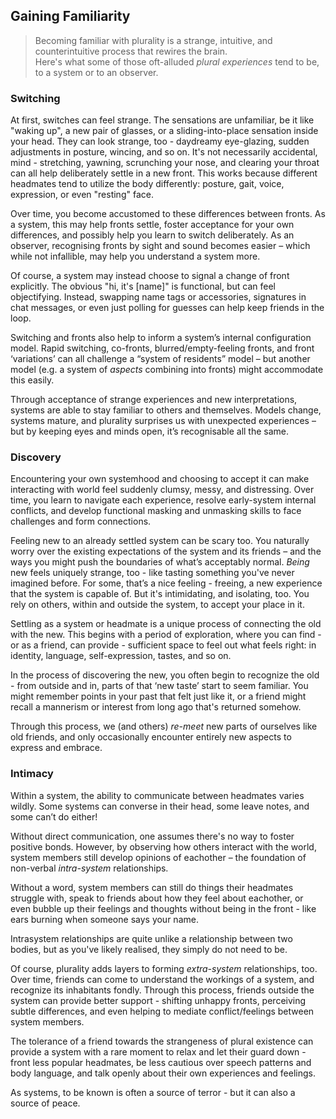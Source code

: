 ## Gaining Familiarity

> Becoming familiar with plurality is a strange, intuitive, and counterintuitive process that rewires the brain.<br/>
> Here's what some of those oft-alluded _plural experiences_ tend to be, to a system or to an observer.

### Switching

At first, switches can feel strange.
The sensations are unfamiliar, be it like "waking up", a new pair of glasses, or a sliding-into-place sensation inside your head.
They can look strange, too - daydreamy eye-glazing, sudden adjustments in posture, wincing, and so on.
It's not necessarily accidental, mind - stretching, yawning, scrunching your nose, and clearing your throat can all help deliberately settle in a new front.
This works because different headmates tend to utilize the body differently: posture, gait, voice, expression, or even "resting" face.

Over time, you become accustomed to these differences between fronts.
As a system, this may help fronts settle, foster acceptance for your own differences, and possibly help you learn to switch deliberately.
As an observer, recognising fronts by sight and sound becomes easier – which while not infallible, may help you understand a system more.

Of course, a system may instead choose to signal a change of front explicitly.
The obvious "hi, it's [name]" is functional, but can feel objectifying.
Instead, swapping name tags or accessories, signatures in chat messages, or even just polling for guesses can help keep friends in the loop.

Switching and fronts also help to inform a system’s internal configuration model.
Rapid switching, co-fronts, blurred/empty-feeling fronts, and front ‘variations’ can all challenge a “system of residents” model –  but another model (e.g. a system of _aspects_ combining into fronts) might accommodate this easily.

Through acceptance of strange experiences and new interpretations, systems are able to stay familiar to others and themselves.
Models change, systems mature, and plurality surprises us with unexpected experiences – but by keeping eyes and minds open, it’s recognisable all the same.

### Discovery

Encountering your own systemhood and choosing to accept it can make interacting with world feel suddenly clumsy, messy, and distressing.
Over time, you learn to navigate each experience, resolve early-system internal conflicts, and develop functional masking and unmasking skills to face challenges and form connections.

Feeling new to an already settled system can be scary too.
You naturally worry over the existing expectations of the system and its friends – and the ways you might push the boundaries of what’s acceptably normal.
_Being_ new feels uniquely strange, too - like tasting something you've never imagined before.
For some, that’s a nice feeling - freeing, a new experience that the system is capable of.
But it's intimidating, and isolating, too.
You rely on others, within and outside the system, to accept your place in it.

Settling as a system or headmate is a unique process of connecting the old with the new.
This begins with a period of exploration, where you can find - or as a friend, can provide - sufficient space to feel out what feels right: in identity, language, self-expression, tastes, and so on.

In the process of discovering the new, you often begin to recognize the old - from outside and in, parts of that ‘new taste’ start to seem familiar.
You might remember points in your past that felt just like it, or a friend might recall a mannerism or interest from long ago that's returned somehow.

Through this process, we (and others) _re-meet_ new parts of ourselves like old friends, and only occasionally encounter entirely new aspects to express and embrace.

### Intimacy

Within a system, the ability to communicate between headmates varies wildly.
Some systems can converse in their head, some leave notes, and some can’t do either!

Without direct communication, one assumes there's no way to foster positive bonds.
However, by observing how others interact with the world, system members still develop opinions of eachother – the foundation of non-verbal _intra-system_ relationships.

Without a word, system members can still do things their headmates struggle with, speak to friends about how they feel about eachother, or even bubble up their feelings and thoughts without being in the front - like ears burning when someone says your name.

Intrasystem relationships are quite unlike a relationship between two bodies, but as you've likely realised, they simply do not need to be.

Of course, plurality adds layers to forming _extra-system_ relationships, too.
Over time, friends can come to understand the workings of a system, and recognize its inhabitants fondly.
Through this process, friends outside the system can provide better support - shifting unhappy fronts, perceiving subtle differences, and even helping to mediate conflict/feelings between system members.

The tolerance of a friend towards the strangeness of plural existence can provide a system with a rare moment to relax and let their guard down - front less popular headmates, be less cautious over speech patterns and body language, and talk openly about their own experiences and feelings.

As systems, to be known is often a source of terror - but it can also a source of peace.
